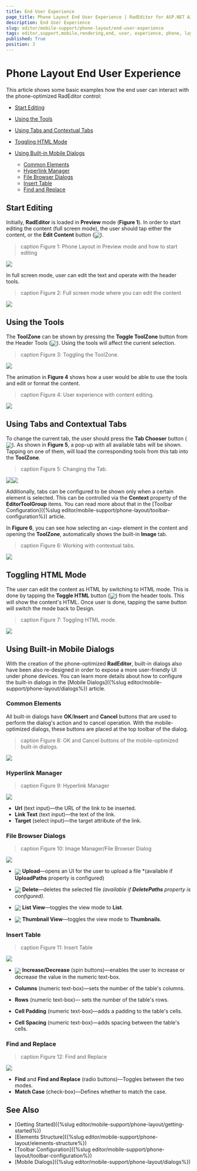 ```yaml
---
title: End User Experience
page_title: Phone Layout End User Experience | RadEditor for ASP.NET AJAX Documentation
description: End User Experience
slug: editor/mobile-support/phone-layout/end-user-experience
tags: editor,support,mobile,rendering,end, user, experience, phone, layout
published: True
position: 3
---
```


# Phone Layout End User Experience

This article shows some basic examples how the end user can interact with the phone-optimized RadEditor control:

* [Start Editing](#start-editing)

* [Using the Tools](#using-the-tools)

* [Using Tabs and Contextual Tabs](#using-tabs-and-contextual-tabs)

* [Toggling HTML Mode](#toggling-html-mode)

* [Using Built-in Mobile Dialogs](#using-built-in-mobile-dialogs)
	* [Common Elements](#common-elements)
	* [Hyperlink Manager](#hyperlink-manager)
	* [File Browser Dialogs](#file-browser-dialogs)
	* [Insert Table](#insert-table)
	* [Find and Replace](#find-and-replace)

 

## Start Editing

Initially, **RadEditor** is loaded in **Preview** mode (**Figure 1**). In order to start editing the content (full screen mode), the user should tap either the content, or the **Edit Content** button (![](./images/edit-contnet-button.png)). 

>caption Figure 1: Phone Layout in Preview mode and how to start editing

![](./images/end-user-experience/preview-mode.png)

In full screen mode, user can edit the text and operate with the header tools.

>caption Figure 2: Full screen mode where you can edit the content

![](./images/end-user-experience/full-screen-mode.png)



## Using the Tools

The **ToolZone** can be shown by pressing the **Toggle ToolZone** button from the Header Tools (![](./images/toggle-toolzone.png)). Using the tools will affect the current selection.

>caption Figure 3: Toggling the ToolZone.

![](./images/end-user-experience/toggle-toolzone.png)
 

The animation in **Figure 4** shows how a user would be able to use the tools and edit or format the content.

>caption Figure 4: User experience with content editing. 

![](./images/end-user-experience/AdaptiveRadEditor_v4.gif)

## Using Tabs and Contextual Tabs

To change the current tab, the user should press the **Tab Chooser** button (![](./images/html-mode-button.png)). As shown in **Figure 5**, a pop-up with all available tabs will be shown. Tapping on one of them, will load the corresponding tools from this tab into the **ToolZone**.

>caption Figure 5: Changing the Tab.

![](./images/end-user-experience/changing-tab-1.png)![](./images/end-user-experience/changing-tab-2.png)


Additionally, tabs can be configured to be shown only when a certain element is selected. This can be controlled via the **Context** property of the **EditorToolGroup** items. You can read more about that in the [Toolbar Configuration]({%slug editor/mobile-support/phone-layout/toolbar-configuration%}) article.

In **Figure 6**, you can see how selecting an `<img>` element in the content and opening the **ToolZone**, automatically shows the built-in **Image** tab.


>caption Figure 6: Working with contextual tabs.

![](./images/end-user-experience/contextual-tab.png)

## Toggling HTML Mode

The user can edit the content as HTML by switching to HTML mode. This is done by tapping  the **Toggle HTML** button (![](./images/html-mode-button.png)) from the header tools. This will show the content's HTML. Once user is done, tapping the same button will switch the mode back to Design. 

>caption Figure 7: Toggling HTML mode.

![](./images/end-user-experience/html-mode.png)

## Using Built-in Mobile Dialogs

With the creation of the phone-optimized **RadEditor**, built-in dialogs also have been also re-designed in order to expose a more user-friendly UI under phone devices. You can learn more details about how to configure the built-in dialogs in the [Mobile Dialogs]({%slug editor/mobile-support/phone-layout/dialogs%}) article.

### Common Elements

All built-in dialogs have **OK**/**Insert** and **Cancel** buttons that are used to perform the dialog's action and to cancel operation. With the mobile-optimized dialogs, these buttons are placed at the top toolbar of the dialog. 

>caption Figure 8: OK and Cancel buttons of the mobile-optimized built-in dialogs.  

![](./images/end-user-experience/dialogs-header-tools.png)

### Hyperlink Manager

>caption Figure 9: Hyperlink Manager

![](./images/end-user-experience/)

* **Url** (text input)—the URL of the link to be inserted.
* **Link Text** (text input)—the text of the link.
* **Target** (select input)—the target attribute of the link. 

### File Browser Dialogs

>caption Figure 10: Image Manager/File Browser Dialog

![](./images/end-user-experience/)

* ![](./images/end-user-experience/upload-button.png) **Upload**—opens an UI for the user to upload a file *(available if __UploadPaths__ property is configured)
 
* ![](./images/end-user-experience/delete-button.png) **Delete**—deletes the selected file *(available if __DeletePaths__ property is configured)*.
 
* ![](./images/end-user-experience/list-button.png) **List View**—toggles the view mode to **List**.

* ![](./images/end-user-experience/thumb-button.png) **Thumbnail View**—toggles the view mode to **Thumbnails**.

### Insert Table

>caption Figure 11: Insert Table

![](./images/end-user-experience/)

* ![](./images/end-user-experience/spin-button.png) **Increase/Decrease** (spin buttons)—enables the user to increase or decrease the value in the numeric text-box.

* **Columns** (numeric text-box)—sets the number of the table's columns. 
  
* **Rows** (numeric text-box)— sets the number of the table's rows.
 
* **Cell Padding** (numeric text-box)—adds a padding to the table's cells. 
 
* **Cell Spacing** (numeric text-box)—adds spacing between the table's cells.

### Find and Replace 

>caption Figure 12: Find and Replace

![](./images/end-user-experience/)

* **Find** and **Find and Replace** (radio buttons)—Toggles between the two modes.
* **Match Case** (check-box)—Defines whether to match the case.  

## See Also

* [Getting Started]({%slug editor/mobile-support/phone-layout/getting-started%})
* [Elements Structure]({%slug editor/mobile-support/phone-layout/elements-structure%})
* [Toolbar Configuration]({%slug editor/mobile-support/phone-layout/toolbar-configuration%})
* [Mobile Dialogs]({%slug editor/mobile-support/phone-layout/dialogs%})

<style>
img{
	vertical-align: middle;
}
</style>